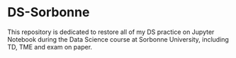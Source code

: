 # DS-Sorbonne
This repository is dedicated to restore all of my DS practice on Jupyter Notebook during the Data Science course at Sorbonne University, including TD, TME and exam on paper.
